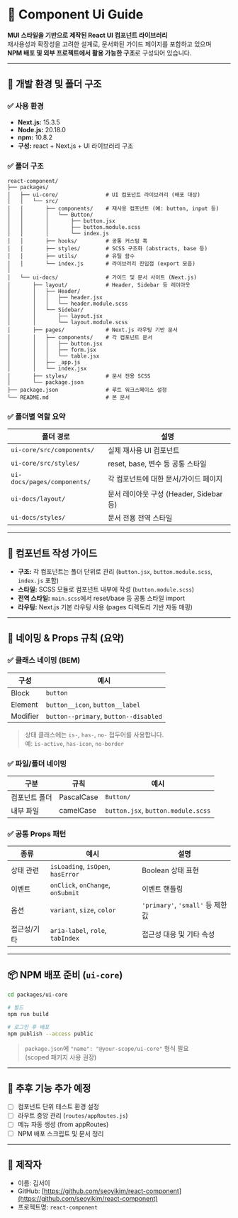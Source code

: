 
# 📘 Component Ui Guide

**MUI 스타일을 기반으로 제작된 React UI 컴포넌트 라이브러리**  
재사용성과 확장성을 고려한 설계로, 문서화된 가이드 페이지를 포함하고 있으며  
**NPM 배포 및 외부 프로젝트에서 활용 가능한 구조**로 구성되어 있습니다.

---

## 🧱 개발 환경 및 폴더 구조

### ✅ 사용 환경

- **Next.js:** 15.3.5  
- **Node.js:** 20.18.0  
- **npm:** 10.8.2  
- **구성:** react + Next.js + UI 라이브러리 구조  

### ✅ 폴더 구조

```
react-component/
├── packages/
│   ├── ui-core/               # UI 컴포넌트 라이브러리 (배포 대상)
│   │   └── src/
│   │       ├── components/    # 재사용 컴포넌트 (예: button, input 등)
│   │       │   └── Button/
│   │       │       ├── button.jsx
│   │       │       ├── button.module.scss
│   │       │       └── index.js
│   │       ├── hooks/         # 공통 커스텀 훅
│   │       ├── styles/        # SCSS 구조화 (abstracts, base 등)
│   │       ├── utils/         # 유틸 함수
│   │       └── index.js       # 라이브러리 진입점 (export 모음)
│
│   └── ui-docs/               # 가이드 및 문서 사이트 (Next.js)
│       ├── layout/            # Header, Sidebar 등 레이아웃
│       │   ├── Header/
│       │   │   ├── header.jsx
│       │   │   └── header.module.scss
│       │   └── Sidebar/
│       │       ├── layout.jsx
│       │       └── layout.module.scss
│       ├── pages/             # Next.js 라우팅 기반 문서
│       │   ├── components/    # 각 컴포넌트 문서
│       │   │   ├── button.jsx
│       │   │   ├── form.jsx
│       │   │   └── table.jsx
│       │   ├── _app.js
│       │   └── index.jsx
│       ├── styles/            # 문서 전용 SCSS
│       └── package.json
├── package.json               # 루트 워크스페이스 설정
└── README.md                  # 본 문서
```

### ✅ 폴더별 역할 요약

| 폴더 경로 | 설명 |
|-----------|------|
| `ui-core/src/components/` | 실제 재사용 UI 컴포넌트 |
| `ui-core/src/styles/` | reset, base, 변수 등 공통 스타일 |
| `ui-docs/pages/components/` | 각 컴포넌트에 대한 문서/가이드 페이지 |
| `ui-docs/layout/` | 문서 레이아웃 구성 (Header, Sidebar 등) |
| `ui-docs/styles/` | 문서 전용 전역 스타일 |

---

## 🧩 컴포넌트 작성 가이드

- **구조:** 각 컴포넌트는 폴더 단위로 관리 (`button.jsx`, `button.module.scss`, `index.js` 포함)
- **스타일:** SCSS 모듈로 컴포넌트 내부에 작성 (`button.module.scss`)
- **전역 스타일:** `main.scss`에서 reset/base 등 공통 스타일 import
- **라우팅:** Next.js 기본 라우팅 사용 (pages 디렉토리 기반 자동 매핑)

---

## 💄 네이밍 & Props 규칙 (요약)

### ✅ 클래스 네이밍 (BEM)

| 구성 | 예시 |
|------|------|
| Block | `button` |
| Element | `button__icon`, `button__label` |
| Modifier | `button--primary`, `button--disabled` |

> 상태 클래스에는 `is-`, `has-`, `no-` 접두어를 사용합니다.  
> 예: `is-active`, `has-icon`, `no-border`

### ✅ 파일/폴더 네이밍

| 구분 | 규칙 | 예시 |
|------|------|------|
| 컴포넌트 폴더 | PascalCase | `Button/` |
| 내부 파일 | camelCase | `button.jsx`, `button.module.scss` |

### ✅ 공통 Props 패턴

| 종류 | 예시 | 설명 |
|------|------|------|
| 상태 관련 | `isLoading`, `isOpen`, `hasError` | Boolean 상태 표현 |
| 이벤트 | `onClick`, `onChange`, `onSubmit` | 이벤트 핸들링 |
| 옵션 | `variant`, `size`, `color` | `'primary'`, `'small'` 등 제한값 |
| 접근성/기타 | `aria-label`, `role`, `tabIndex` | 접근성 대응 및 기타 속성 |

---

## 📦 NPM 배포 준비 (`ui-core`)

```bash
cd packages/ui-core

# 빌드
npm run build

# 로그인 후 배포
npm publish --access public
```

> `package.json`에 `"name": "@your-scope/ui-core"` 형식 필요  
> (scoped 패키지 사용 권장)

---

## 📎 추후 기능 추가 예정

- [ ] 컴포넌트 단위 테스트 환경 설정
- [ ] 라우트 중앙 관리 (`routes/appRoutes.js`)
- [ ] 메뉴 자동 생성 (from appRoutes)
- [ ] NPM 배포 스크립트 및 문서 정리

---

## 👤 제작자

- 이름: 김서이  
- GitHub: [https://github.com/seoyikim/react-component](https://github.com/seoyikim/react-component)  
- 프로젝트명: `react-component`
